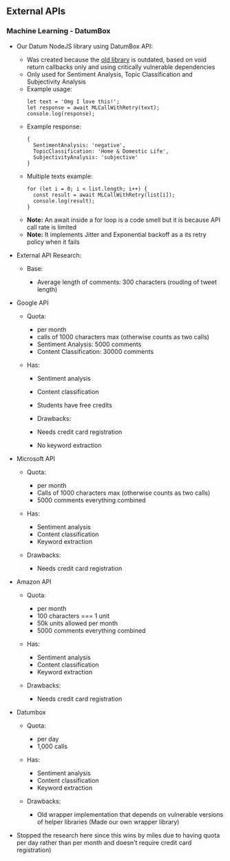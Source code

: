 ## External APIs

### Machine Learning - DatumBox

- Our Datum NodeJS library using DatumBox API:

  - Was created because the [old library](https://github.com/ArkeologeN/node-datumbox) is outdated, based on void return callbacks only and using critically vulnerable dependencies
  - Only used for Sentiment Analysis, Topic Classification and Subjectivity Analysis
  - Example usage:
    ```
    let text = 'Omg I love this!';
    let response = await MLCallWithRetry(text);
    console.log(response);
    ```
  - Example response:
    ```
    {
      SentimentAnalysis: 'negative',
      TopicClassification: 'Home & Domestic Life',
      SubjectivityAnalysis: 'subjective'
    }
    ```
  - Multiple texts example:
    ```
    for (let i = 0; i < list.length; i++) {
      const result = await MLCallWithRetry(list[i]);
      console.log(result);
    }
    ```
  - **Note:** An await inside a for loop is a code smell but it is because API call rate is limited
  - **Note:** It implements Jitter and Exponential backoff as a its retry policy when it fails

- External API Research:

  - Base:

    - Average length of comments: 300 characters (rouding of tweet length)

- Google API

  - Quota:

    - per month
    - calls of 1000 characters max (otherwise counts as two calls)
    - Sentiment Analysis: 5000 comments
    - Content Classification: 30000 comments

  - Has:

    - Sentiment analysis
    - Content classification
    - Students have free credits

    - Drawbacks:
    - Needs credit card registration
    - No keyword extraction

- Microsoft API

  - Quota:

    - per month
    - Calls of 1000 characters max (otherwise counts as two calls)
    - 5000 comments everything combined

  - Has:

    - Sentiment analysis
    - Content classification
    - Keyword extraction

  - Drawbacks:

    - Needs credit card registration

- Amazon API

  - Quota:

    - per month
    - 100 characters === 1 unit
    - 50k units allowed per month
    - 5000 comments everything combined

  - Has:

    - Sentiment analysis
    - Content classification
    - Keyword extraction

  - Drawbacks:

    - Needs credit card registration

- Datumbox

  - Quota:

    - per day
    - 1,000 calls

  - Has:

    - Sentiment analysis
    - Content classification
    - Keyword extraction

  - Drawbacks:
    - Old wrapper implementation that depends on vulnerable versions of helper libraries (Made our own wrapper library)

- Stopped the research here since this wins by miles due to having quota per day rather than per month and doesn't require credit card registration)
